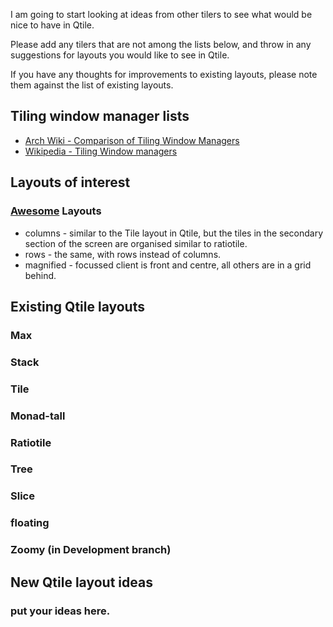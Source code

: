 I am going to start looking at ideas from other tilers to see what would be nice to have in Qtile. 

Please add any tilers that are not among the lists below, and throw in any suggestions for layouts you would like to see in Qtile.

If you have any thoughts for improvements to existing layouts, please note them against the list of existing layouts.

## Tiling window manager lists

* [Arch Wiki - Comparison of Tiling Window Managers](https://wiki.archlinux.org/index.php/Comparison_of_Tiling_Window_Managers)
* [Wikipedia - Tiling Window managers](https://en.wikipedia.org/wiki/Tiling_window_manager)

## Layouts of interest
### [Awesome](http://awesome.naquadah.org) Layouts

* columns - similar to the Tile layout in Qtile, but the tiles in the secondary section of the screen are organised similar to ratiotile.
* rows - the same, with rows instead of columns.
* magnified - focussed client is front and centre, all others are in a grid behind.

## Existing Qtile layouts
### Max
### Stack
### Tile
### Monad-tall
### Ratiotile
### Tree
### Slice
### floating
### Zoomy (in Development branch)

## New Qtile layout ideas
### put your ideas here.